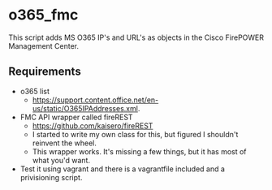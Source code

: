 # o365_fmc
This script adds MS O365 IP's and URL's as objects in the Cisco FirePOWER Management Center.
## Requirements
- o365 list
  - https://support.content.office.net/en-us/static/O365IPAddresses.xml.
- FMC API wrapper called fireREST
  - https://github.com/kaisero/fireREST
  - I started to write my own class for this, but figured I shouldn't reinvent the wheel.
  - This wrapper works. It's missing a few things, but it has most of what you'd want.
- Test it using vagrant and there is a vagrantfile included and a privisioning script.
